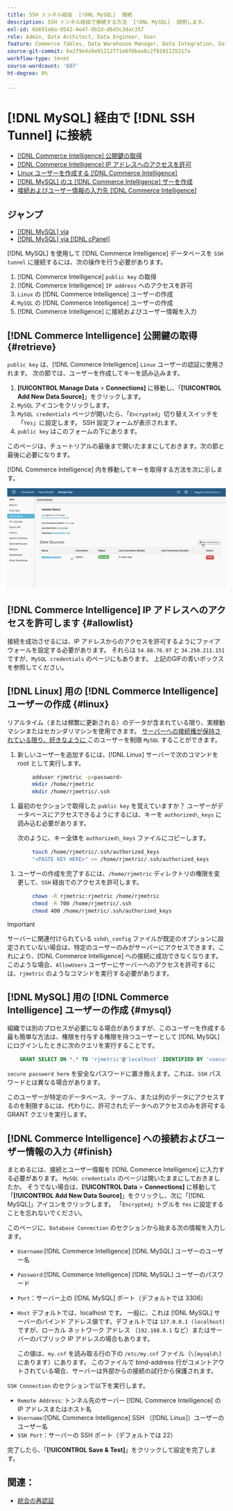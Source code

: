 ```yaml
---
title: SSH トンネル経由  [!DNL MySQL]  接続
description: SSH トンネル経由で接続する方法  [!DNL MySQL]  説明します。
exl-id: 6b691a6a-9542-4e47-9b1d-d6d3c3dac357
role: Admin, Data Architect, Data Engineer, User
feature: Commerce Tables, Data Warehouse Manager, Data Integration, Data Import/Export, SQL Report Builder
source-git-commit: 6e2f9e4a9e91212771e6f6baa8c2f8101125217a
workflow-type: tm+mt
source-wordcount: '607'
ht-degree: 0%

---
```


# [!DNL MySQL] 経由で [!DNL SSH Tunnel] に接続

* [ [!DNL Commerce Intelligence]  公開鍵の取得](#retrieve)
* [ [!DNL Commerce Intelligence] IP アドレスへのアクセスを許可](#allowlist)
* [Linux ユーザーを作成する  [!DNL Commerce Intelligence]](#linux)
* [ [!DNL MySQL]  のユ  [!DNL Commerce Intelligence] ザーを作成](#mysql)
* [接続およびユーザー情報の入力先  [!DNL Commerce Intelligence]](#finish)

## ジャンプ

* [[!DNL MySQL] via ](../integrations/mysql-via-a-direct-connection.md)
* [[!DNL MySQL] via [!DNL cPanel]](../integrations/mysql-via-cpanel.md)

[!DNL MySQL] を使用して [!DNL Commerce Intelligence] データベースを `SSH tunnel` に接続するには、次の操作を行う必要があります。

1. [!DNL Commerce Intelligence] `public key` の取得
1. [!DNL Commerce Intelligence] `IP address` へのアクセスを許可
1. `Linux` の [!DNL Commerce Intelligence] ユーザーの作成
1. `MySQL` の [!DNL Commerce Intelligence] ユーザーの作成
1. [!DNL Commerce Intelligence] に接続およびユーザー情報を入力


## [!DNL Commerce Intelligence] 公開鍵の取得 {#retrieve}

`public key` は、[!DNL Commerce Intelligence] `Linux` ユーザーの認証に使用されます。 次の節では、ユーザーを作成してキーを読み込みます。

1. **[!UICONTROL Manage Data** > **Connections]** に移動し、「**[!UICONTROL Add New Data Source]**」をクリックします。
1. `MySQL` アイコンをクリックします。
1. `MySQL credentials` ページが開いたら、「`Encrypted`」切り替えスイッチを「`Yes`」に設定します。 SSH 設定フォームが表示されます。
1. `public key` はこのフォームの下にあります。

このページは、チュートリアルの最後まで開いたままにしておきます。次の節と最後に必要になります。

[!DNL Commerce Intelligence] 内を移動してキーを取得する方法を次に示します。

![](../../../assets/MySQL_SSH.gif)<!--{: width="770"}-->

## [!DNL Commerce Intelligence] IP アドレスへのアクセスを許可します {#allowlist}

接続を成功させるには、IP アドレスからのアクセスを許可するようにファイアウォールを設定する必要があります。 それらは `54.88.76.97` と `34.250.211.151` ですが、`MySQL credentials` のページにもあります。 上記のGIFの青いボックスを参照してください。

## [!DNL Linux] 用の [!DNL Commerce Intelligence] ユーザーの作成 {#linux}

リアルタイム（または頻繁に更新される）のデータが含まれている限り、実稼動マシンまたはセカンダリマシンを使用できます。 [ サーバーへの接続権が保持されている限り、好きなように ](../../../administrator/account-management/restrict-db-access.md) このユーザーを制限 `MySQL` することができます。

1. 新しいユーザーを追加するには、[!DNL Linux] サーバーで次のコマンドを root として実行します。

```bash
        adduser rjmetric -p<password>
        mkdir /home/rjmetric
        mkdir /home/rjmetric/.ssh
```

1. 最初のセクションで取得した `public key` を覚えていますか？ ユーザーがデータベースにアクセスできるようにするには、キーを `authorized\_keys` に読み込む必要があります。

   次のように、キー全体を `authorized\_keys` ファイルにコピーします。

```bash
        touch /home/rjmetric/.ssh/authorized_keys
        "<PASTE KEY HERE>" >> /home/rjmetric/.ssh/authorized_keys
```

1. ユーザーの作成を完了するには、`/home/rjmetric` ディレクトリの権限を変更して、`SSH` 経由でのアクセスを許可します。

```bash
        chown -R rjmetric:rjmetric /home/rjmetric
        chmod -R 700 /home/rjmetric/.ssh
        chmod 400 /home/rjmetric/.ssh/authorized_keys
```

>[!IMPORTANT]
>
>サーバーに関連付けられている `sshd\_config` ファイルが既定のオプションに設定されていない場合は、特定のユーザーのみがサーバーにアクセスできます。これにより、[!DNL Commerce Intelligence] への接続に成功できなくなります。 このような場合、`AllowUsers` ユーザーにサーバーへのアクセスを許可するには、`rjmetric` のようなコマンドを実行する必要があります。

## [!DNL MySQL] 用の [!DNL Commerce Intelligence] ユーザーの作成 {#mysql}

組織では別のプロセスが必要になる場合がありますが、このユーザーを作成する最も簡単な方法は、権限を付与する権限を持つユーザーとして [!DNL MySQL] にログインしたときに次のクエリを実行することです。

```sql
    GRANT SELECT ON *.* TO 'rjmetric'@'localhost' IDENTIFIED BY '<secure password here>';
```

`secure password here` を安全なパスワードに置き換えます。これは、`SSH` パスワードとは異なる場合があります。

このユーザーが特定のデータベース、テーブル、または列のデータにアクセスするのを制限するには、代わりに、許可されたデータへのアクセスのみを許可する GRANT クエリを実行します。

## [!DNL Commerce Intelligence] への接続およびユーザー情報の入力 {#finish}

まとめるには、接続とユーザー情報を [!DNL Commerce Intelligence] に入力する必要があります。 `MySQL credentials` のページは開いたままにしておきましたか。 そうでない場合は、**[!UICONTROL Data** > **Connections]** に移動して「**[!UICONTROL Add New Data Source]**」をクリックし、次に「[!DNL MySQL]」アイコンをクリックします。 「`Encrypted`」トグルを `Yes` に設定することを忘れないでください。

このページに、`Database Connection` のセクションから始まる次の情報を入力します。

* `Username`:[!DNL Commerce Intelligence] [!DNL MySQL] ユーザーのユーザー名
* `Password`:[!DNL Commerce Intelligence] [!DNL MySQL] ユーザーのパスワード
* `Port`：サーバー上の [!DNL MySQL] ポート（デフォルトでは 3306）
* `Host` デフォルトでは、localhost です。 一般に、これは [!DNL MySQL] サーバーのバインド アドレス値です。デフォルトでは `127.0.0.1 (localhost)` ですが、ローカル ネットワーク アドレス （`192.168.0.1` など）またはサーバーのパブリック IP アドレスの場合もあります。

  この値は、`my.cnf` を読み取る行の下の `/etc/my.cnf` ファイル（`\[mysqld\]` にあります）にあります。 このファイルで bind-address 行がコメントアウトされている場合、サーバーは外部からの接続の試行から保護されます。

`SSH Connection` のセクションで以下を実行します。

* `Remote Address`: トンネル先のサーバー [!DNL Commerce Intelligence] の IP アドレスまたはホスト名
* `Username`:[!DNL Commerce Intelligence] SSH （[!DNL Linux]）ユーザーのユーザー名
* `SSH Port`：サーバーの SSH ポート（デフォルトでは 22）

完了したら、「**[!UICONTROL Save & Test]**」をクリックして設定を完了します。

## 関連：

* [ 統合の再認証 ](https://experienceleague.adobe.com/docs/commerce-knowledge-base/kb/how-to/mbi-reauthenticating-integrations.html)
